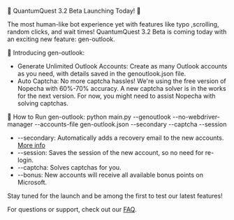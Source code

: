 🚀 QuantumQuest 3.2 Beta Launching Today! 🚀

The most human-like bot experience yet with features like typo ,scrolling, random clicks, and wait times! QuantumQuest 3.2 Beta is coming today with an exciting new feature: gen-outlook.

🔹 Introducing gen-outlook:
- Generate Unlimited Outlook Accounts: Create as many Outlook accounts as you need, with details saved in the genoutlook.json file.
- Auto Captcha: No more captcha hassles! We're using the free version of Nopecha with 60%-70% accuracy. A new captcha solver is in the works for the next version. For now, you might need to assist Nopecha with solving captchas.

🔧 How to Run gen-outlook:
python main.py --genoutlook --no-webdriver-manager --accounts-file gen-outlook.json --secondary --captcha --session

- --secondary: Automatically adds a recovery email to the new accounts. [More info](https://github.com/QuantumLabs869/QuantumQuest/blob/master/FAQ.md)
- --session: Saves the session of the new account, so no need for re-login.
- --captcha: Solves captchas for you.
- --bonus: New accounts will receive all available bonus points on Microsoft.

Stay tuned for the launch and be among the first to test our latest features!

For questions or support, check out our [FAQ](https://github.com/QuantumLabs869/QuantumQuest/blob/master/FAQ.md).
